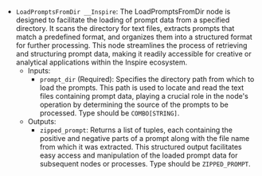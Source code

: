 - `LoadPromptsFromDir __Inspire`: The LoadPromptsFromDir node is designed to facilitate the loading of prompt data from a specified directory. It scans the directory for text files, extracts prompts that match a predefined format, and organizes them into a structured format for further processing. This node streamlines the process of retrieving and structuring prompt data, making it readily accessible for creative or analytical applications within the Inspire ecosystem.
    - Inputs:
        - `prompt_dir` (Required): Specifies the directory path from which to load the prompts. This path is used to locate and read the text files containing prompt data, playing a crucial role in the node's operation by determining the source of the prompts to be processed. Type should be `COMBO[STRING]`.
    - Outputs:
        - `zipped_prompt`: Returns a list of tuples, each containing the positive and negative parts of a prompt along with the file name from which it was extracted. This structured output facilitates easy access and manipulation of the loaded prompt data for subsequent nodes or processes. Type should be `ZIPPED_PROMPT`.
